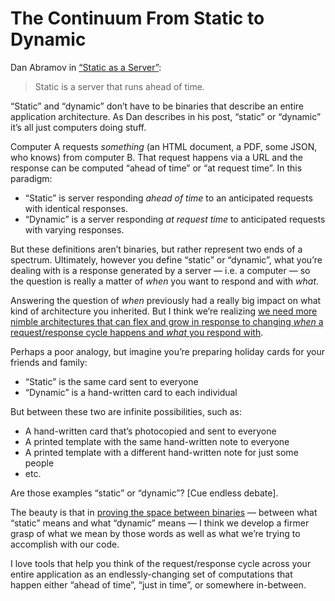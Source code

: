 # The Continuum From Static to Dynamic

Dan Abramov in [“Static as a Server”](https://overreacted.io/static-as-a-server/):

> Static is a server that runs ahead of time.

“Static” and “dynamic” don’t have to be binaries that describe an entire application architecture. As Dan describes in his post, “static” or “dynamic” it’s all just computers doing stuff.

Computer A requests _something_ (an HTML document, a PDF, some JSON, who knows) from computer B. That request happens via a URL  and the response can be computed “ahead of time” or “at request time”. In this paradigm:

- “Static” is server responding _ahead of time_ to an anticipated requests with identical responses.
- “Dynamic” is a server responding _at request time_ to anticipated requests with varying responses.

But these definitions aren’t binaries, but rather represent two ends of a spectrum. Ultimately, however you define “static” or “dynamic”, what you’re dealing with is a response generated by a server — i.e. a computer — so the question is really a matter of _when_ you want to respond and with _what_.

Answering the question of _when_ previously had a really big impact on what kind of architecture you inherited. But I think we’re realizing [we need more nimble architectures that can flex and grow in response to changing _when_ a request/response cycle happens and _what_ you respond with](https://blog.jim-nielsen.com/2025/web-as-urls-not-documents/).

Perhaps a poor analogy, but imagine you’re preparing holiday cards for your friends and family:

- “Static” is the same card sent to everyone
- “Dynamic” is a hand-written card to each individual

But between these two are infinite possibilities, such as:

- A hand-written card that’s photocopied and sent to everyone
- A printed template with the same hand-written note to everyone
- A printed template with a different hand-written note for just some people
- etc.

Are those examples “static” or “dynamic”? [Cue endless debate].

The beauty is that in [proving the space between binaries](https://blog.jim-nielsen.com/2025/proving-binaries/) — between what “static” means and what “dynamic” means — I think we develop a firmer grasp of what we mean by those words as well as what we’re trying to accomplish with our code.

I love tools that help you think of the request/response cycle across your entire application as an endlessly-changing set of computations that happen either “ahead of time”, “just in time”, or somewhere in-between.